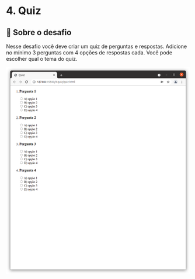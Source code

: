 # 4. Quiz

## :rocket: Sobre o desafio

Nesse desafio você deve criar um quiz de perguntas e respostas.
Adicione no mínimo 3 perguntas com 4 opções de respostas cada.
Você pode escolher qual o tema do quiz.

<img alt="Desafios 4 Quiz" src="https://github.com/vitorgaletti/desafios-html/blob/main/4-quiz/quiz.png" width="600"/>

